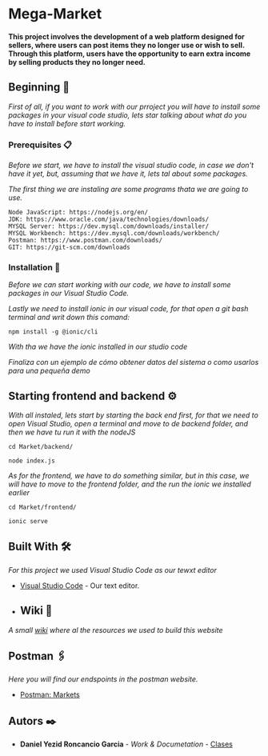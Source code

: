 # Mega-Market

#### This project involves the development of a web platform designed for sellers, where users can post items they no longer use or wish to sell. Through this platform, users have the opportunity to earn extra income by selling products they no longer need.

## Beginning 🚀

_First of all, if you want to work with our prroject you will have to install some packages in your visual code studio, lets star talking about what do you have to install before start working._

### Prerequisites 📋

_Before we start, we have to install the visual studio code, in case we don't have it yet, but, assuming that we have it, lets tal about some packages._

_The first thing we are instaling are some programs thata we are going to use._
```
Node JavaScript: https://nodejs.org/en/
JDK: https://www.oracle.com/java/technologies/downloads/
MYSQL Server: https://dev.mysql.com/downloads/installer/
MYSQL Workbench: https://dev.mysql.com/downloads/workbench/
Postman: https://www.postman.com/downloads/
GIT: https://git-scm.com/downloads
```

### Installation 🔧

_Before we can start working with our code, we have to install some packages in our Visual Studio Code._

_Lastly we need to install ionic in our visual code, for that open a git bash terminal and writ down this comand:_

```
npm install -g @ionic/cli
```
_With tha we have the ionic installed in our studio code_

_Finaliza con un ejemplo de cómo obtener datos del sistema o como usarlos para una pequeña demo_


## Starting frontend and backend ⚙️

_With all instaled, lets start by starting the back end first, for that we need to open Visual Studio, open a terminal and move to de backend folder, and then we have tu run it with the nodeJS_
```
cd Market/backend/

node index.js
```

_As for the frontend, we have to do something similar, but in this case, we will have to move to the frontend folder, and the run the ionic we installed earlier_
```
cd Market/frontend/

ionic serve
```

## Built With 🛠️

_For this project we used Visual Studio Code as our tewxt editor_

* [Visual Studio Code](https://code.visualstudio.com/download) - Our text editor.

* ## Wiki 📖

_A small [wiki](https://github.com/DanielYezid/wiki.git) where al the resources we used to build this website_

## Postman 🖇️
_Here you will find our endspoints in the postman website._
* [Postman: Markets](https://www.postman.com/danielyezid/market/request/7fd9j50/http-localhost-8080-api-markets-7?action=share&creator=38432283&ctx=documentation)

## Autors ✒️

* **Daniel Yezid Roncancio Garcia** - *Work & Documetation* - [Clases](https://github.com/DanielYezid/Clases.git)

